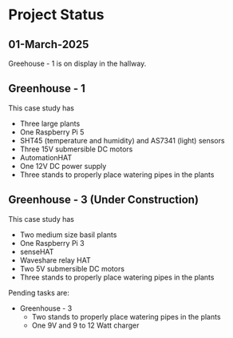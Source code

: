 # Project Status

## 01-March-2025

Greehouse - 1 is on display in the hallway.

## Greenhouse - 1

This case study has

* Three large plants
* One Raspberry Pi 5
* SHT45 (temperature and humidity) and AS7341 (light) sensors
* Three 15V submersible DC motors
* AutomationHAT
* One 12V DC power supply
* Three stands to properly place watering pipes in the plants

## Greenhouse - 3 (Under Construction)

This case study has

* Two medium size basil plants
* One Raspberry Pi 3
* senseHAT
* Waveshare relay HAT
* Two 5V submersible DC motors
* Three stands to properly place watering pipes in the plants

Pending tasks are:

* Greenhouse - 3
  * Two stands to properly place watering pipes in the plants
  * One 9V and 9 to 12 Watt charger
